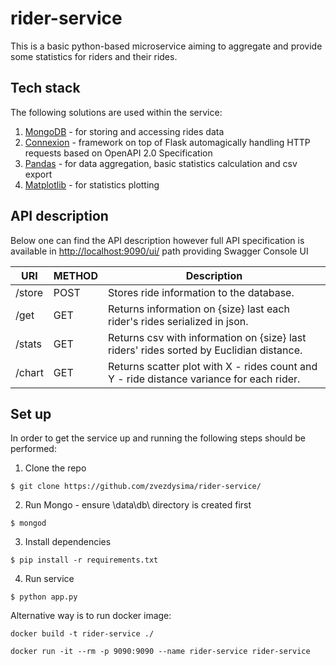 # rider-service
This is a basic python-based microservice aiming to aggregate and provide some statistics for riders and their rides.

## Tech stack
The following solutions are used within the service:
1. [MongoDB](https://www.mongodb.com) - for storing and accessing rides data
2. [Connexion](https://github.com/zalando/connexion) - framework on top of Flask automagically handling HTTP requests based on OpenAPI 2.0 Specification
3. [Pandas](https://pandas.pydata.org) - for data aggregation, basic statistics calculation and csv export
4. [Matplotlib](https://matplotlib.org) - for statistics plotting

## API description

Below one can find the API description however full API specification is available in [http://localhost:9090/ui/](http://localhost:9090/ui/) path providing Swagger Console UI

URI | METHOD | Description
--- | ------ | -----------
/store | POST | Stores ride information to the database.
/get | GET | Returns information on {size} last each rider's rides serialized in json.
/stats | GET | Returns csv with information on {size} last riders' rides sorted by Euclidian distance.
/chart | GET | Returns scatter plot with X - rides count and Y - ride distance variance for each rider.

## Set up

In order to get the service up and running the following steps should be performed:

1. Clone the repo
```
$ git clone https://github.com/zvezdysima/rider-service/
```

2. Run Mongo - ensure \data\db\ directory is created first
```
$ mongod
```
3. Install dependencies
```
$ pip install -r requirements.txt
```
4. Run service 
```
$ python app.py
```

Alternative way is to run docker image:
```
docker build -t rider-service ./

docker run -it --rm -p 9090:9090 --name rider-service rider-service
```